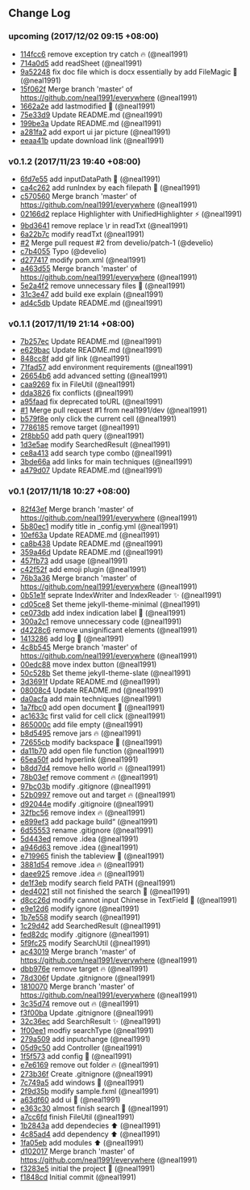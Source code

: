 ## Change Log

### upcoming (2017/12/02 09:15 +08:00)
- [114fcc6](https://github.com/neal1991/everywhere/commit/114fcc6b80dc78d58878958c8055d381c5092547) remove exception try catch :fire: (@neal1991)
- [714a0d5](https://github.com/neal1991/everywhere/commit/714a0d51b3c531b3b09dc0870a6ba891561c1fe8) add readSheet (@neal1991)
- [9a52248](https://github.com/neal1991/everywhere/commit/9a52248fb570c637d932110a851546186d1e76cb) fix doc file which is docx essentially by add FileMagic :bug: (@neal1991)
- [15f062f](https://github.com/neal1991/everywhere/commit/15f062fffa6592bc212a9852b140445453e78209) Merge branch 'master' of https://github.com/neal1991/everywhere (@neal1991)
- [1662a2e](https://github.com/neal1991/everywhere/commit/1662a2e77c17c5b511cc9f9e820509089b874e3c) add lastmodified :rocket: (@neal1991)
- [75e33d9](https://github.com/neal1991/everywhere/commit/75e33d91291ee885e63e1eae501beb5ebfac9632) Update README.md (@neal1991)
- [199be3a](https://github.com/neal1991/everywhere/commit/199be3acc6b56fbc03ca188898b86d43cb2fe858) Update README.md (@neal1991)
- [a281fa2](https://github.com/neal1991/everywhere/commit/a281fa230217008711236aaf9397611908f5bc22) add export ui jar picture (@neal1991)
- [eeaa41b](https://github.com/neal1991/everywhere/commit/eeaa41b8d2803fa410749ba36d2611991f95c3b0) update download link (@neal1991)

### v0.1.2 (2017/11/23 19:40 +08:00)
- [6fd7e55](https://github.com/neal1991/everywhere/commit/6fd7e55f4200d9c56fb5ca8c479b794899760dc4) add inputDataPath :rocket: (@neal1991)
- [ca4c262](https://github.com/neal1991/everywhere/commit/ca4c2627226e7e53380ca24728b7ec811603209f) add runIndex by each filepath :rocket: (@neal1991)
- [c570560](https://github.com/neal1991/everywhere/commit/c570560f07d9678450f3b4c9159c88354894a55c) Merge branch 'master' of https://github.com/neal1991/everywhere (@neal1991)
- [02166d2](https://github.com/neal1991/everywhere/commit/02166d20daffedd9cdbef4a9098436a76d42b6e4) replace Highlighter with UnifiedHighlighter :zap: (@neal1991)
- [9bd3641](https://github.com/neal1991/everywhere/commit/9bd3641b05502de9c0d0847f59979e1cc1c59970) remove replace \r in readTxt (@neal1991)
- [6a22b7c](https://github.com/neal1991/everywhere/commit/6a22b7c1ab9b3679460492e3cfad841cf9111668) modify readTxt (@neal1991)
- [#2](https://github.com/neal1991/everywhere/pull/2) Merge pull request #2 from develio/patch-1 (@develio)
- [c7b4055](https://github.com/neal1991/everywhere/commit/c7b405581f1998d968665d0dd21f1880f3d5806d) Typo (@develio)
- [d277417](https://github.com/neal1991/everywhere/commit/d2774178ace95134722de31251cdcfb45f7529bc) modify pom.xml (@neal1991)
- [a463d55](https://github.com/neal1991/everywhere/commit/a463d55b5c1fac83c300f64c571b7be8af2b09eb) Merge branch 'master' of https://github.com/neal1991/everywhere (@neal1991)
- [5e2a4f2](https://github.com/neal1991/everywhere/commit/5e2a4f2ecad3c72ac6e0562f7a4c0595d19e9d08) remove unnecessary files :art: (@neal1991)
- [31c3e47](https://github.com/neal1991/everywhere/commit/31c3e470c84fa6093669fc615392af4478a0d3dd) add build exe explain (@neal1991)
- [ad4c5db](https://github.com/neal1991/everywhere/commit/ad4c5dbc25e08092ff0b863ab016f6460007833a) Update README.md (@neal1991)

### v0.1.1 (2017/11/19 21:14 +08:00)
- [7b257ec](https://github.com/neal1991/everywhere/commit/7b257ec8a1c562021c3535b9ceff214df70f585e) Update README.md (@neal1991)
- [e629bac](https://github.com/neal1991/everywhere/commit/e629bac579b55ef3e6630eff2bd09a9e4f99fc6e) Update README.md (@neal1991)
- [848cc8f](https://github.com/neal1991/everywhere/commit/848cc8fe9afeb6777e8e3391bad68ac76cfbd116) add gif link (@neal1991)
- [71fad57](https://github.com/neal1991/everywhere/commit/71fad57561c9d231d0efb284e2081476841d9438) add environment requirements (@neal1991)
- [26654b6](https://github.com/neal1991/everywhere/commit/26654b6d2321d6ccaa03d19f7b5c48a3e63df337) add advanced setting (@neal1991)
- [caa9269](https://github.com/neal1991/everywhere/commit/caa92691d4586889c0644ccb977681cb22110bc1) fix in FileUtil (@neal1991)
- [dda3826](https://github.com/neal1991/everywhere/commit/dda38268bfbe50977cba4b498467fca35239fdff) fix conflicts (@neal1991)
- [a95faad](https://github.com/neal1991/everywhere/commit/a95faad9fb8dfe6b89e369dc89396003c1b414d2) fix deprecated toURL (@neal1991)
- [#1](https://github.com/neal1991/everywhere/pull/1) Merge pull request #1 from neal1991/dev (@neal1991)
- [b579f8e](https://github.com/neal1991/everywhere/commit/b579f8ea6745575c928a80ced342ced332f6d96b) only click the current cell (@neal1991)
- [7786185](https://github.com/neal1991/everywhere/commit/778618590d54c2faec796e32147104156887b222) remove target (@neal1991)
- [2f8bb50](https://github.com/neal1991/everywhere/commit/2f8bb5045a5fb37d746d045d5438a1f26955e92c) add path query (@neal1991)
- [1d3e5ae](https://github.com/neal1991/everywhere/commit/1d3e5aeeff9c0a45eb988acc1de2afad10133f1e) modify SearchedResult (@neal1991)
- [ce8a413](https://github.com/neal1991/everywhere/commit/ce8a4135399af663770d82ba8cfc912b41c71c17) add search type combo (@neal1991)
- [3bde66a](https://github.com/neal1991/everywhere/commit/3bde66adda787eb18ced3d47ad599e5f8c11f0c1) add links for main techniques (@neal1991)
- [a479d07](https://github.com/neal1991/everywhere/commit/a479d0754a975a4aeaec99bb3a743236c6dc84fa) Update README.md (@neal1991)

### v0.1 (2017/11/18 10:27 +08:00)
- [82f43ef](https://github.com/neal1991/everywhere/commit/82f43efee857733f87dafd02dfa821caf461510e) Merge branch 'master' of https://github.com/neal1991/everywhere (@neal1991)
- [5b80ec1](https://github.com/neal1991/everywhere/commit/5b80ec1e05910075bfac98081b30ffac79e57c01) modify title in _config.yml (@neal1991)
- [10ef63a](https://github.com/neal1991/everywhere/commit/10ef63a5ea4fd8540d88fad18b50c05bc07755a2) Update README.md (@neal1991)
- [ca8b438](https://github.com/neal1991/everywhere/commit/ca8b43821dce2de92b89e790eaffc7b747305d78) Update README.md (@neal1991)
- [359a46d](https://github.com/neal1991/everywhere/commit/359a46d7238615601ca93a292f1a0ca69f9db3e2) Update README.md (@neal1991)
- [457fb73](https://github.com/neal1991/everywhere/commit/457fb73a50a76216f47fb697a4c4290ca85fdb0e) add usage (@neal1991)
- [c42f52f](https://github.com/neal1991/everywhere/commit/c42f52ffe81c6c2a9283eec138a7bc85e3d7e828) add emoji plugin (@neal1991)
- [76b3a36](https://github.com/neal1991/everywhere/commit/76b3a36f81da7b8ffeddaabcf2e620e4296ebbe8) Merge branch 'master' of https://github.com/neal1991/everywhere (@neal1991)
- [0b51e1f](https://github.com/neal1991/everywhere/commit/0b51e1fad60458d058bc7a7bc098df38316ba4f6) seprate IndexWriter and IndexReader :sparkles: (@neal1991)
- [cd05ce8](https://github.com/neal1991/everywhere/commit/cd05ce895f0ebcbe97c50d09dab0b7aa08980ae7) Set theme jekyll-theme-minimal (@neal1991)
- [ce073db](https://github.com/neal1991/everywhere/commit/ce073dbfc7e015cd2c607d48097e5401ec344635) add index indication label :lipstick: (@neal1991)
- [300a2c1](https://github.com/neal1991/everywhere/commit/300a2c11ffd575df7dc0d5a8713f79311dee6bfa) remove unnecessary code (@neal1991)
- [d4228c6](https://github.com/neal1991/everywhere/commit/d4228c604b24047f05a623f17711abb2385ee6fc) remove unsignificant elements (@neal1991)
- [1413286](https://github.com/neal1991/everywhere/commit/14132861f668441c8aaecd1e2262da73d01f5e7e) add log :rocket: (@neal1991)
- [4c8b545](https://github.com/neal1991/everywhere/commit/4c8b5453a086f8b56d38f9d7e1beb4f5c25f4142) Merge branch 'master' of https://github.com/neal1991/everywhere (@neal1991)
- [00edc88](https://github.com/neal1991/everywhere/commit/00edc882f7aa395117f29248fe1fa484d8fd6b04) move index button (@neal1991)
- [50c528b](https://github.com/neal1991/everywhere/commit/50c528bc1f9d5150c3f44ffcf058b9fd73382959) Set theme jekyll-theme-slate (@neal1991)
- [3d3691f](https://github.com/neal1991/everywhere/commit/3d3691f2a77d91d694399cf354d14e7dbd733d0f) Update README.md (@neal1991)
- [08008c4](https://github.com/neal1991/everywhere/commit/08008c44c068e5f904c193f74e744a0ba88da1e3) Update README.md (@neal1991)
- [da0acfa](https://github.com/neal1991/everywhere/commit/da0acfac0dba575f35d66656e5fb8c7928be9e72) add main techniques (@neal1991)
- [1a7fbc0](https://github.com/neal1991/everywhere/commit/1a7fbc0648479d37fbfe239a1c7c70220bc8fb91) add open document :rocket: (@neal1991)
- [ac1633c](https://github.com/neal1991/everywhere/commit/ac1633c9271deec772d8db8e40ed32de22cc2ee0) first valid for cell click (@neal1991)
- [865000c](https://github.com/neal1991/everywhere/commit/865000c7d7d0cde78dcdb9373bbf0de9a6bb2c01) add file empty (@neal1991)
- [b8d5495](https://github.com/neal1991/everywhere/commit/b8d5495957875bbbbfb617e773c2e3848a77c644) remove jars :fire: (@neal1991)
- [72655cb](https://github.com/neal1991/everywhere/commit/72655cbea6f6affe0ee562851039c0e65da4e1cb) modify backspace :bug: (@neal1991)
- [da11b70](https://github.com/neal1991/everywhere/commit/da11b70b3d1f6d411c1c13389c62ff03c3ca61f0) add open file function (@neal1991)
- [65ea50f](https://github.com/neal1991/everywhere/commit/65ea50fcd57b81486bdf0ebd6a50dc29fc761311) add hyperlink (@neal1991)
- [b8dd7d4](https://github.com/neal1991/everywhere/commit/b8dd7d48f408621b60de9fd066c2d0437a0b86cc) remove hello world :fire: (@neal1991)
- [78b03ef](https://github.com/neal1991/everywhere/commit/78b03eff2df06d3b3459574d70552a1501632fad) remove comment :fire: (@neal1991)
- [97bc03b](https://github.com/neal1991/everywhere/commit/97bc03b5313742ec634cdeb2828ce077364ef484) modify .gitignore (@neal1991)
- [52b0997](https://github.com/neal1991/everywhere/commit/52b0997d26c1dc3cc045a1f9cd5ef3346c458c2c) remove out and target :fire: (@neal1991)
- [d92044e](https://github.com/neal1991/everywhere/commit/d92044edac99527eb464cd1abf1954c8154cc699) modify .gitignoire (@neal1991)
- [32fbc56](https://github.com/neal1991/everywhere/commit/32fbc5687340a3168be9047d239c6f2317dbfff6) remove index :fire: (@neal1991)
- [e899ef3](https://github.com/neal1991/everywhere/commit/e899ef3851c4b97b0788cec45de586ddd0b89b81) add package build“ (@neal1991)
- [6d55553](https://github.com/neal1991/everywhere/commit/6d55553f717be4f037c44d74c8b565d01969b688) rename .gitignore (@neal1991)
- [5d443ed](https://github.com/neal1991/everywhere/commit/5d443eda3ee4618eb054a4964e774643810d62a5) remove .idea (@neal1991)
- [a946d63](https://github.com/neal1991/everywhere/commit/a946d630dceb1592ea91a21d0ad880d2d21a8264) remove .idea (@neal1991)
- [e719965](https://github.com/neal1991/everywhere/commit/e7199651f98e6f491c0455e94b930dfbbdb19f7f) finish the tableview :lipstick: (@neal1991)
- [3881d54](https://github.com/neal1991/everywhere/commit/3881d543446fdd9f5516dcbc1e7610ee99c7283d) remove .idea :fire: (@neal1991)
- [daee925](https://github.com/neal1991/everywhere/commit/daee925e67aeb83c21b88742a1965b61fc04530b) remove .idea :fire: (@neal1991)
- [de1f3eb](https://github.com/neal1991/everywhere/commit/de1f3eb09f5b300b2e36972aae97007734a06347) modify search field PATH (@neal1991)
- [ded4021](https://github.com/neal1991/everywhere/commit/ded402111c07a4b388ef060b001d39b2b94eacaf) still not finished the search :bug: (@neal1991)
- [d8cc26d](https://github.com/neal1991/everywhere/commit/d8cc26d5d8f489d4e7cea5db1e3a939701f30578) modify cannot input Chinese in TextField :bug: (@neal1991)
- [e9e12d6](https://github.com/neal1991/everywhere/commit/e9e12d6081d97ddad431f0452a48bb85a5838123) modify ignore (@neal1991)
- [1b7e558](https://github.com/neal1991/everywhere/commit/1b7e558d7df6cc479b5437e5d0c708f54d651b7f) modify search (@neal1991)
- [1c29d42](https://github.com/neal1991/everywhere/commit/1c29d4226128a88083695de08e47389716b3a0f7) add SearchedResult (@neal1991)
- [fed82dc](https://github.com/neal1991/everywhere/commit/fed82dc2423ff9e93fd383f01b0b010c42c3690d) modify .gitignore (@neal1991)
- [5f9fc25](https://github.com/neal1991/everywhere/commit/5f9fc251b4dd530e8a6240cddcd70563158fcf65) modify SearchUtil (@neal1991)
- [ac43019](https://github.com/neal1991/everywhere/commit/ac430198d4067963d5be77ad9d5d7e24a9f15547) Merge branch 'master' of https://github.com/neal1991/everywhere (@neal1991)
- [dbb976e](https://github.com/neal1991/everywhere/commit/dbb976ef67071b2e3b6f6e614c97f5efd94e1a47) remove target :fire: (@neal1991)
- [78d306f](https://github.com/neal1991/everywhere/commit/78d306fe1acb0219a44371dc61d6af2e313c0536) Update .gitnignore (@neal1991)
- [1810070](https://github.com/neal1991/everywhere/commit/1810070e475e32ecf03cdb2e9d14f8628a52b94d) Merge branch 'master' of https://github.com/neal1991/everywhere (@neal1991)
- [3c35d74](https://github.com/neal1991/everywhere/commit/3c35d74b11018395f567e8735348076df8fc70c9) remove out :fire: (@neal1991)
- [f3f00ba](https://github.com/neal1991/everywhere/commit/f3f00baa7b4b43232b72b106c66322ca4928ea8d) Update .gitnignore (@neal1991)
- [32c36ec](https://github.com/neal1991/everywhere/commit/32c36eca1c77bde50199f2fd8cac330e3652fc7c) add SearchResult :sparkles: (@neal1991)
- [1f00ee1](https://github.com/neal1991/everywhere/commit/1f00ee19f16defff3195c8f3db8bbe2a1cb9be24) modfiy searchType (@neal1991)
- [279a509](https://github.com/neal1991/everywhere/commit/279a509201209380808aef5ed02f1977ca689320) add inputchange (@neal1991)
- [05d9c50](https://github.com/neal1991/everywhere/commit/05d9c50211d785252824239f2541ad09c3525dbd) add Controller (@neal1991)
- [1f5f573](https://github.com/neal1991/everywhere/commit/1f5f57344a2a80077c0de1eb5f97542e2e9af237) add config :wrench: (@neal1991)
- [e7e6169](https://github.com/neal1991/everywhere/commit/e7e61699871d0f424dd971360d032baccc3aa8a2) remove out folder :fire: (@neal1991)
- [273b36f](https://github.com/neal1991/everywhere/commit/273b36f0d3272ce4d0cdcbb67d8e1030cc062aaf) Create .gitnignore (@neal1991)
- [7c749a5](https://github.com/neal1991/everywhere/commit/7c749a5143d382f892bf4258282a1210b98b38ad) add windows :lipstick: (@neal1991)
- [2f9d35b](https://github.com/neal1991/everywhere/commit/2f9d35b112db502c96c95b0574b73f93a43ea6a0) modify sample.fxml (@neal1991)
- [a63df60](https://github.com/neal1991/everywhere/commit/a63df6025de678d12dfb342f2026591db437f746) add ui :rocket: (@neal1991)
- [e363c30](https://github.com/neal1991/everywhere/commit/e363c30d92ab1c1fe51fb0a8a294c5ad4731d312) almost finish search :rocket: (@neal1991)
- [a7cc6fd](https://github.com/neal1991/everywhere/commit/a7cc6fd89619dae14dfeb6c30800ca6d85c4e89c) finish FileUtil (@neal1991)
- [1b2843a](https://github.com/neal1991/everywhere/commit/1b2843ae24b62785e681f30d4120655a8d4eac61) add dependecies :arrow_up: (@neal1991)
- [4c85ad4](https://github.com/neal1991/everywhere/commit/4c85ad4946feab115f2352b14b32d0deb5af7f65) add dependency :arrow_up: (@neal1991)
- [1fa05eb](https://github.com/neal1991/everywhere/commit/1fa05eb4e7e1aab27b0d9543eb746798740f66bb) add modules :arrow_up: (@neal1991)
- [d102017](https://github.com/neal1991/everywhere/commit/d10201763de9819453d178a6b11dcddd94082762) Merge branch 'master' of https://github.com/neal1991/everywhere (@neal1991)
- [f3283e5](https://github.com/neal1991/everywhere/commit/f3283e56ba01ebb5e5f2f0b2e0d4000d307d9ab3) initial the project :tada: (@neal1991)
- [f1848cd](https://github.com/neal1991/everywhere/commit/f1848cd610721b2ae6de9af619be97d91f848af3) Initial commit (@neal1991)